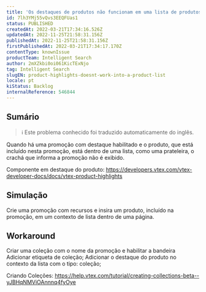 ```yaml
---
title: 'Os destaques de produtos não funcionam em uma lista de produtos'
id: 7lh3YMj55vQvs3EEQFUas1
status: PUBLISHED
createdAt: 2022-03-21T17:34:16.526Z
updatedAt: 2022-11-25T21:58:31.156Z
publishedAt: 2022-11-25T21:58:31.156Z
firstPublishedAt: 2022-03-21T17:34:17.170Z
contentType: knownIssue
productTeam: Intelligent Search
author: 2mXZkbi0oi061KicTExNjo
tag: Intelligent Search
slugEN: product-highlights-doesnt-work-into-a-product-list
locale: pt
kiStatus: Backlog
internalReference: 546844
---
```


## Sumário

>ℹ️ Este problema conhecido foi traduzido automaticamente do inglês.


Quando há uma promoção com destaque habilitado e o produto, que está incluído nesta promoção, está dentro de uma lista, como uma prateleira, o crachá que informa a promoção não é exibido.

Componente em destaque do produto: https://developers.vtex.com/vtex-developer-docs/docs/vtex-product-highlights



## Simulação


Crie uma promoção com recursos e insira um produto, incluído na promoção, em um contexto de lista dentro de uma página.



## Workaround


Criar uma coleção com o nome da promoção e habilitar a bandeira Adicionar etiqueta de coleção;
Adicionar o destaque do produto no contexto da lista com o tipo: coleção;

Criando Coleções: https://help.vtex.com/tutorial/creating-collections-beta--yJBHqNMViOAnnnq4fyOye

